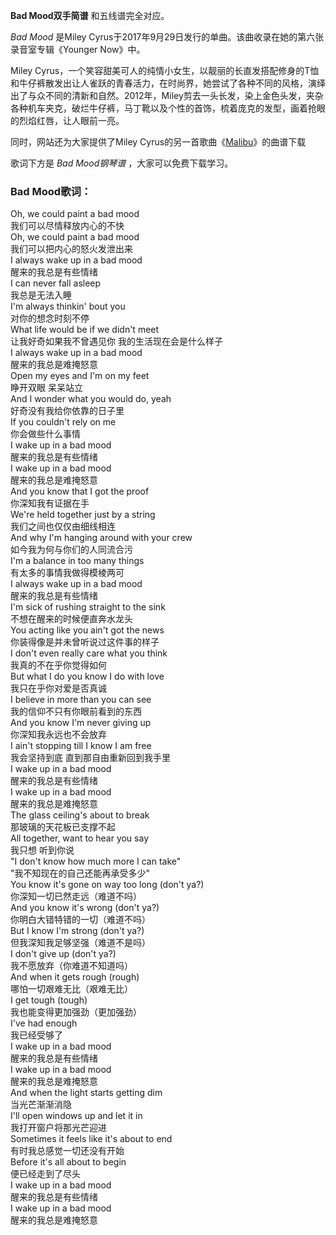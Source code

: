 

**Bad Mood双手简谱** 和五线谱完全对应。

_Bad Mood_ 是Miley Cyrus于2017年9月29日发行的单曲。该曲收录在她的第六张录音室专辑《Younger Now》中。

Miley
Cyrus，一个笑容甜美可人的纯情小女生，以靓丽的长直发搭配修身的T恤和牛仔裤散发出让人雀跃的青春活力，在时尚界，她尝试了各种不同的风格，演绎出了与众不同的清新和自然。2012年，Miley剪去一头长发，染上金色头发，夹杂各种机车夹克，破烂牛仔裤，马丁靴以及个性的首饰，梳着庞克的发型，画着抢眼的烈焰红唇，让人眼前一亮。

同时，网站还为大家提供了Miley Cyrus的另一首歌曲《[Malibu](Music-7905-Malibu-Miley-Cyrus.html
"Malibu")》的曲谱下载

歌词下方是 _Bad Mood钢琴谱_ ，大家可以免费下载学习。

### Bad Mood歌词：

Oh, we could paint a bad mood  
我们可以尽情释放内心的不快  
Oh, we could paint a bad mood  
我们可以把内心的怒火发泄出来  
I always wake up in a bad mood  
醒来的我总是有些情绪  
I can never fall asleep  
我总是无法入睡  
I'm always thinkin' bout you  
对你的想念时刻不停  
What life would be if we didn't meet  
让我好奇如果我不曾遇见你 我的生活现在会是什么样子  
I always wake up in a bad mood  
醒来的我总是难掩怒意  
Open my eyes and I'm on my feet  
睁开双眼 呆呆站立  
And I wonder what you would do, yeah  
好奇没有我给你依靠的日子里  
If you couldn't rely on me  
你会做些什么事情  
I wake up in a bad mood  
醒来的我总是有些情绪  
I wake up in a bad mood  
醒来的我总是难掩怒意  
And you know that I got the proof  
你深知我有证据在手  
We're held together just by a string  
我们之间也仅仅由细线相连  
And why I'm hanging around with your crew  
如今我为何与你们的人同流合污  
I'm a balance in too many things  
有太多的事情我做得模棱两可  
I always wake up in a bad mood  
醒来的我总是有些情绪  
I'm sick of rushing straight to the sink  
不想在醒来的时候便直奔水龙头  
You acting like you ain't got the news  
你装得像是并未曾听说过这件事的样子  
I don't even really care what you think  
我真的不在乎你觉得如何  
But what I do you know I do with love  
我只在乎你对爱是否真诚  
I believe in more than you can see  
我的信仰不只有你眼前看到的东西  
And you know I'm never giving up  
你深知我永远也不会放弃  
I ain't stopping till I know I am free  
我会坚持到底 直到那自由重新回到我手里  
I wake up in a bad mood  
醒来的我总是有些情绪  
I wake up in a bad mood  
醒来的我总是难掩怒意  
The glass ceiling's about to break  
那玻璃的天花板已支撑不起  
All together, want to hear you say  
我只想 听到你说  
"I don't know how much more I can take"  
"我不知现在的自己还能再承受多少"  
You know it's gone on way too long (don't ya?)  
你深知一切已然走远（难道不吗）  
And you know it's wrong (don't ya?)  
你明白大错特错的一切（难道不吗）  
But I know I'm strong (don't ya?)  
但我深知我足够坚强（难道不是吗）  
I don't give up (don't ya?)  
我不愿放弃（你难道不知道吗）  
And when it gets rough (rough)  
哪怕一切艰难无比（艰难无比）  
I get tough (tough)  
我也能变得更加强劲（更加强劲）  
I've had enough  
我已经受够了  
I wake up in a bad mood  
醒来的我总是有些情绪  
I wake up in a bad mood  
醒来的我总是难掩怒意  
And when the light starts getting dim  
当光芒渐渐消隐  
I'll open windows up and let it in  
我打开窗户将那光芒迎进  
Sometimes it feels like it's about to end  
有时我总感觉一切还没有开始  
Before it's all about to begin  
便已经走到了尽头  
I wake up in a bad mood  
醒来的我总是有些情绪  
I wake up in a bad mood  
醒来的我总是难掩怒意


